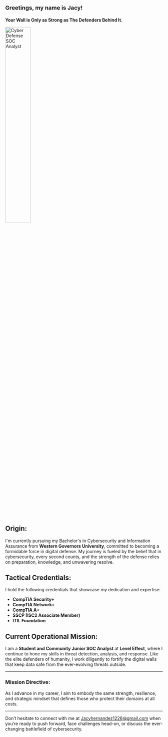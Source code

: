 <h2 style="font-size: 18px;"><b>Greetings, my name is Jacy!</b></h2>

<h3 style="font-size: 14px;"><b>Your Wall is Only as Strong as The Defenders Behind It.</b></h3>

<img src="https://github.com/user-attachments/assets/696eb9dd-4067-4a2e-914d-193618d0807c" alt="Cyber Defense SOC Analyst" style="width:40%; height:auto;">

## Origin:
I'm currently pursuing my Bachelor's in Cybersecurity and Information Assurance from **Western Governors University**, committed to becoming a formidable force in digital defense. My journey is fueled by the belief that in cybersecurity, every second counts, and the strength of the defense relies on preparation, knowledge, and unwavering resolve.

## Tactical Credentials:
I hold the following credentials that showcase my dedication and expertise:
- **CompTIA Security+**
- **CompTIA Network+**
- **CompTIA A+**
- **SSCP (ISC2 Associate Member)**
- **ITIL Foundation**

## Current Operational Mission:
I am a **Student and Community Junior SOC Analyst** at **Level Effect**, where I continue to hone my skills in threat detection, analysis, and response. Like the elite defenders of humanity, I work diligently to fortify the digital walls that keep data safe from the ever-evolving threats outside.

---

### Mission Directive:
As I advance in my career, I aim to embody the same strength, resilience, and strategic mindset that defines those who protect their domains at all costs. 

---

Don’t hesitate to connect with me at Jacyhernandez1226@gmail.com when you’re ready to push forward, face challenges head-on, or discuss the ever-changing battlefield of cybersecurity.

